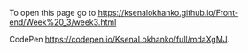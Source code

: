 To open this page go to https://ksenalokhanko.github.io/Front-end/Week%20_3/week3.html 

CodePen https://codepen.io/KsenaLokhanko/full/mdaXgMJ.

